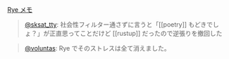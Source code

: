 
[Rye メモ](https://zenn.dev/voluntas/scraps/4520c74c814219)

> [@sksat_tty](https://twitter.com/sksat_tty/status/1664223594937974784?s=20): 社会性フィルター通さずに言うと「[[poetry]] もどきでしょ？」が正直思ってことだけど [[rustup]] だったので逆張りを撤回した

> [@voluntas](https://twitter.com/voluntas/status/1689665834778861568): Rye でそのストレスは全て消えました。

